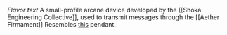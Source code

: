 *Flavor text*
A small-profile arcane device developed by the [[Shoka Engineering Collective]], used to transmit messages through the [[Aether Firmament]]
Resembles [this](https://nl.pinterest.com/pin/188940146850083993/) pendant.

